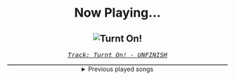 <div align="center"> 
<h1>Now Playing...</h1>

![Turnt On!](https://i.scdn.co/image/ab67616d00001e02fda0da7977fe5df078a3e8fe)
--
_<samp><a href="https://open.spotify.com/track/1s4qYiygGQ8jV1z5mlGD5n">Track: Turnt On! - UNFINISH</a></samp>_

<div style="border: 1px #4B5054 solid"></div>
<details>
  <summary>
    Previous played songs
  </summary>
  <table>
    <thead>
      <tr>
        <th>
          Artist
        </th>
        <th>
          Song
        </th>
        <th>
          Link
        </th>
      </tr>
    </thead>
    <tbody>
      <tr><td>UNFINISH</td><td>Turnt On!</td><td><a href="https://open.spotify.com/track/1s4qYiygGQ8jV1z5mlGD5n">https://open.spotify.com/track/1s4qYiygGQ8jV1z5mlGD5n</a></td></tr><tr><td>UNFINISH</td><td>Turnt On!</td><td><a href="https://open.spotify.com/track/1s4qYiygGQ8jV1z5mlGD5n">https://open.spotify.com/track/1s4qYiygGQ8jV1z5mlGD5n</a></td></tr><tr><td>UNFINISH</td><td>Turnt On!</td><td><a href="https://open.spotify.com/track/1s4qYiygGQ8jV1z5mlGD5n">https://open.spotify.com/track/1s4qYiygGQ8jV1z5mlGD5n</a></td></tr><tr><td>UNFINISH</td><td>Turnt On!</td><td><a href="https://open.spotify.com/track/1s4qYiygGQ8jV1z5mlGD5n">https://open.spotify.com/track/1s4qYiygGQ8jV1z5mlGD5n</a></td></tr><tr><td>UNFINISH</td><td>Turnt On!</td><td><a href="https://open.spotify.com/track/1s4qYiygGQ8jV1z5mlGD5n">https://open.spotify.com/track/1s4qYiygGQ8jV1z5mlGD5n</a></td></tr><tr><td>UNFINISH</td><td>Turnt On!</td><td><a href="https://open.spotify.com/track/1s4qYiygGQ8jV1z5mlGD5n">https://open.spotify.com/track/1s4qYiygGQ8jV1z5mlGD5n</a></td></tr><tr><td>UNFINISH</td><td>Turnt On!</td><td><a href="https://open.spotify.com/track/1s4qYiygGQ8jV1z5mlGD5n">https://open.spotify.com/track/1s4qYiygGQ8jV1z5mlGD5n</a></td></tr><tr><td>Korn</td><td>Falling Away from Me</td><td><a href="https://open.spotify.com/track/2F6FfZ4w8z3eJpSxPotVO5">https://open.spotify.com/track/2F6FfZ4w8z3eJpSxPotVO5</a></td></tr><tr><td>Flyleaf</td><td>I'm So Sick</td><td><a href="https://open.spotify.com/track/3v0ylYF51SKkgAi4PrfKTq">https://open.spotify.com/track/3v0ylYF51SKkgAi4PrfKTq</a></td></tr><tr><td>Halsey</td><td>Hand That Feeds - From the Film Ballerina</td><td><a href="https://open.spotify.com/track/0svd9Ojc1lK8tmp7bRwO7N">https://open.spotify.com/track/0svd9Ojc1lK8tmp7bRwO7N</a></td></tr><tr><td>Halsey</td><td>Hand That Feeds - From the Film Ballerina</td><td><a href="https://open.spotify.com/track/0svd9Ojc1lK8tmp7bRwO7N">https://open.spotify.com/track/0svd9Ojc1lK8tmp7bRwO7N</a></td></tr><tr><td>Halsey</td><td>Hand That Feeds - From the Film Ballerina</td><td><a href="https://open.spotify.com/track/0svd9Ojc1lK8tmp7bRwO7N">https://open.spotify.com/track/0svd9Ojc1lK8tmp7bRwO7N</a></td></tr><tr><td>We Came As Romans</td><td>bad luck</td><td><a href="https://open.spotify.com/track/1SbiIP1m1P351gOqFh4UPy">https://open.spotify.com/track/1SbiIP1m1P351gOqFh4UPy</a></td></tr><tr><td>Wind Walkers</td><td>Silk & Static</td><td><a href="https://open.spotify.com/track/2AOmWZIZhRuQrEqrxzaRvy">https://open.spotify.com/track/2AOmWZIZhRuQrEqrxzaRvy</a></td></tr><tr><td>Solence</td><td>Dead_Alive</td><td><a href="https://open.spotify.com/track/4pZJXU5qsZfWj5Gnp5UgSR">https://open.spotify.com/track/4pZJXU5qsZfWj5Gnp5UgSR</a></td></tr><tr><td>Architects</td><td>Everything Ends</td><td><a href="https://open.spotify.com/track/3yC1soClolbb2jFH7XIPqd">https://open.spotify.com/track/3yC1soClolbb2jFH7XIPqd</a></td></tr><tr><td>TSS</td><td>KILLING ME</td><td><a href="https://open.spotify.com/track/0bEkX6EtL8bXgZTb94V7OQ">https://open.spotify.com/track/0bEkX6EtL8bXgZTb94V7OQ</a></td></tr><tr><td>The Pretty Wild</td><td>OMENS</td><td><a href="https://open.spotify.com/track/73kLliVaEaxT3qsGjKyxDB">https://open.spotify.com/track/73kLliVaEaxT3qsGjKyxDB</a></td></tr><tr><td>The Pretty Wild</td><td>vessüL (SiNGULAR!TY)</td><td><a href="https://open.spotify.com/track/3bBiBX3IsBHc1ysoAu0Ja1">https://open.spotify.com/track/3bBiBX3IsBHc1ysoAu0Ja1</a></td></tr><tr><td>STARSET</td><td>BRAVE NEW WORLD</td><td><a href="https://open.spotify.com/track/7stpbtJzoBx1D38egFeT29">https://open.spotify.com/track/7stpbtJzoBx1D38egFeT29</a></td></tr>
    </tbody>
  </table>
</details>

</div>
